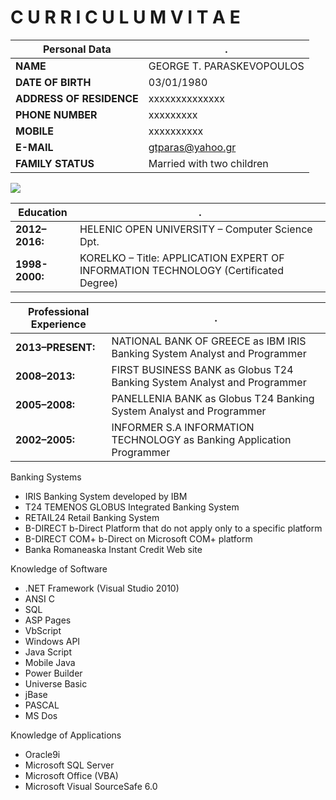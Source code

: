 # C U R R I C U L U M   V I T A E

Personal Data|.
-|-
**NAME**|GEORGE T. PARASKEVOPOULOS
**DATE OF BIRTH**|03/01/1980
**ADDRESS OF RESIDENCE**|xxxxxxxxxxxxxx
**PHONE NUMBER**|xxxxxxxxx
**MOBILE**|xxxxxxxxxx
**E-MAIL**|gtparas@yahoo.gr
**FAMILY STATUS**|Married with two children

![](https://github.com/gtparas/resume/blob/02caced67dfffd3e235fd5f7cf575e8a67f45e23/twitter.jpg?raw=true)


Education|.
-|-
**2012–2016:**|HELENIC OPEN UNIVERSITY – Computer Science Dpt.
**1998-2000:**|KORELKO – Title: APPLICATION EXPERT OF INFORMATION TECHNOLOGY (Certificated Degree)

Professional Experience|.
-|-
**2013–PRESENT:**|NATIONAL BANK OF GREECE as IBM IRIS Banking System Analyst and Programmer
**2008–2013:**|FIRST BUSINESS BANK as Globus T24 Banking System Analyst and Programmer
**2005–2008:**|PANELLENIA BANK as Globus T24 Banking System Analyst and Programmer
**2002–2005:**|INFORMER S.A INFORMATION TECHNOLOGY as Banking Application Programmer

Banking Systems
* IRIS Banking System developed by IBM
* T24 TEMENOS GLOBUS Integrated Banking System
* RETAIL24 Retail Banking System
* B-DIRECT b-Direct Platform that do not apply only to a specific platform
* B-DIRECT COM+ b-Direct on Microsoft COM+ platform
* Banka Romaneaska Instant Credit Web site

Knowledge of Software
* .NET Framework (Visual Studio 2010)
* ANSI C
* SQL
* ASP Pages
* VbScript
* Windows API
* Java Script
* Mobile Java
* Power Builder
* Universe Basic
* jBase
* PASCAL
* MS Dos

Knowledge of Applications
* Oracle9i
* Microsoft SQL Server
* Microsoft Office (VBA)
* Microsoft Visual SourceSafe 6.0

